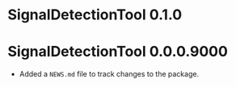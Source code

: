 # SignalDetectionTool 0.1.0

# SignalDetectionTool 0.0.0.9000

* Added a `NEWS.md` file to track changes to the package.
